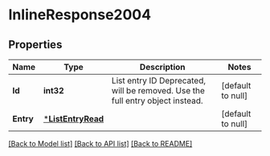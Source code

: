 # InlineResponse2004

## Properties
Name | Type | Description | Notes
------------ | ------------- | ------------- | -------------
**Id** | **int32** | List entry ID  Deprecated, will be removed. Use the full entry object instead.  | [default to null]
**Entry** | [***ListEntryRead**](list_entry_read.md) |  | [default to null]

[[Back to Model list]](../README.md#documentation-for-models) [[Back to API list]](../README.md#documentation-for-api-endpoints) [[Back to README]](../README.md)

